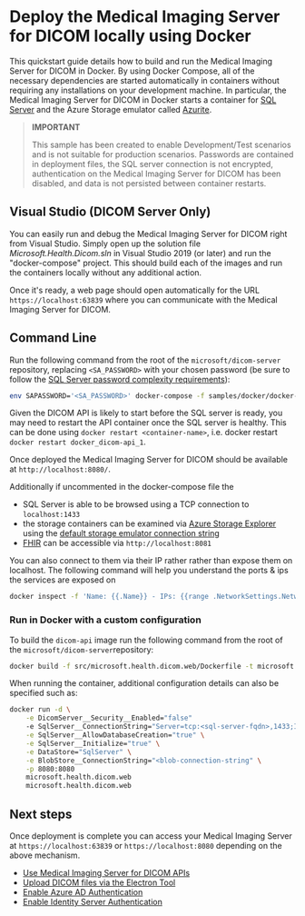 # Deploy the Medical Imaging Server for DICOM locally using Docker

This quickstart guide details how to build and run the Medical Imaging Server for DICOM in Docker. By using Docker Compose, all of the necessary dependencies are started automatically in containers without requiring any installations on your development machine. In particular, the Medical Imaging Server for DICOM in Docker starts a container for [SQL Server](https://docs.microsoft.com/sql/linux/quickstart-install-connect-docker?view=sql-server-ver15&pivots=cs1-bash) and the Azure Storage emulator called [Azurite](https://github.com/Azure/Azurite).

> **IMPORTANT**
>
> This sample has been created to enable Development/Test scenarios and is not suitable for production scenarios. Passwords are contained in deployment files, the SQL server connection is not encrypted, authentication on the Medical Imaging Server for DICOM has been disabled, and data is not persisted between container restarts.

## Visual Studio (DICOM Server Only)

You can easily run and debug the Medical Imaging Server for DICOM right from Visual Studio. Simply open up the solution file *Microsoft.Health.Dicom.sln* in Visual Studio 2019 (or later) and run the "docker-compose" project. This should build each of the images and run the containers locally without any additional action.

Once it's ready, a web page should open automatically for the URL `https://localhost:63839` where you can communicate with the Medical Imaging Server for DICOM.

## Command Line

Run the following command from the root of the `microsoft/dicom-server` repository, replacing `<SA_PASSWORD>` with your chosen password (be sure to follow the [SQL Server password complexity requirements](https://docs.microsoft.com/sql/relational-databases/security/password-policy?view=sql-server-ver15#password-complexity)):

```bash
env SAPASSWORD='<SA_PASSWORD>' docker-compose -f samples/docker/docker-compose.yaml -p dicom-server up -d
```

Given the DICOM API is likely to start before the SQL server is ready, you may need to restart the API container once the SQL server is healthy. This can be done using `docker restart <container-name>`, i.e. docker restart `docker restart docker_dicom-api_1`.

Once deployed the Medical Imaging Server for DICOM should be available at `http://localhost:8080/`.

Additionally if uncommented in the docker-compose file the
* SQL Server is able to be browsed using a TCP connection to `localhost:1433`
* the storage containers can be examined via [Azure Storage Explorer](https://azure.microsoft.com/features/storage-explorer/) using the [default storage emulator connection string](https://docs.microsoft.com/en-us/azure/storage/common/storage-use-emulator#connect-to-the-emulator-account-using-the-well-known-account-name-and-key)
* [FHIR](https://github.com/microsoft/fhir-server) can be accessible via `http://localhost:8081`

You can also connect to them via their IP rather rather than expose them on localhost. The following command will help you understand the ports & ips the services are exposed on

```bash
docker inspect -f 'Name: {{.Name}} - IPs: {{range .NetworkSettings.Networks}}{{.IPAddress}}{{end}} - Ports: {{.Config.ExposedPorts}}' $(docker ps -aq)
```

### Run in Docker with a custom configuration

To build the `dicom-api` image run the following command from the root of the `microsoft/dicom-server`repository:

```bash
docker build -f src/microsoft.health.dicom.web/Dockerfile -t microsoft.health.dicom.web .
```

When running the container, additional configuration details can also be specified such as:

```bash
docker run -d \
    -e DicomServer__Security__Enabled="false"
    -e SqlServer__ConnectionString="Server=tcp:<sql-server-fqdn>,1433;Initial Catalog=Dicom;Persist Security Info=False;User ID=sa;Password=<sql-sa-password>;MultipleActiveResultSets=False;Connection Timeout=30;" \
    -e SqlServer__AllowDatabaseCreation="true" \
    -e SqlServer__Initialize="true" \
    -e DataStore="SqlServer" \
    -e BlobStore__ConnectionString="<blob-connection-string" \
    -p 8080:8080
    microsoft.health.dicom.web
    microsoft.health.dicom.web
```

## Next steps

Once deployment is complete you can access your Medical Imaging Server at `https://localhost:63839` or `https://localhost:8080` depending on the above mechanism.

* [Use Medical Imaging Server for DICOM APIs](../tutorials/use-the-medical-imaging-server-apis.md)
* [Upload DICOM files via the Electron Tool](../../tools/dicom-web-electron)
* [Enable Azure AD Authentication](../how-to-guides/enable-authentication-with-tokens.md)
* [Enable Identity Server Authentication](../development/identity-server-authentication.md)
